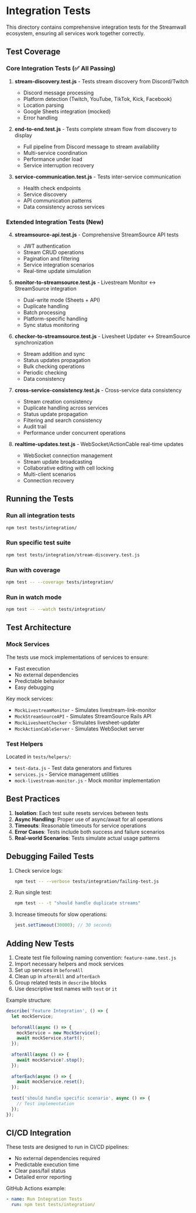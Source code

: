 # Integration Tests

This directory contains comprehensive integration tests for the Streamwall ecosystem, ensuring all services work together correctly.

## Test Coverage

### Core Integration Tests (✅ All Passing)

1. **stream-discovery.test.js** - Tests stream discovery from Discord/Twitch
   - Discord message processing
   - Platform detection (Twitch, YouTube, TikTok, Kick, Facebook)
   - Location parsing
   - Google Sheets integration (mocked)
   - Error handling

2. **end-to-end.test.js** - Tests complete stream flow from discovery to display
   - Full pipeline from Discord message to stream availability
   - Multi-service coordination
   - Performance under load
   - Service interruption recovery

3. **service-communication.test.js** - Tests inter-service communication
   - Health check endpoints
   - Service discovery
   - API communication patterns
   - Data consistency across services

### Extended Integration Tests (New)

4. **streamsource-api.test.js** - Comprehensive StreamSource API tests
   - JWT authentication
   - Stream CRUD operations
   - Pagination and filtering
   - Service integration scenarios
   - Real-time update simulation

5. **monitor-to-streamsource.test.js** - Livestream Monitor ↔ StreamSource integration
   - Dual-write mode (Sheets + API)
   - Duplicate handling
   - Batch processing
   - Platform-specific handling
   - Sync status monitoring

6. **checker-to-streamsource.test.js** - Livesheet Updater ↔ StreamSource synchronization
   - Stream addition and sync
   - Status updates propagation
   - Bulk checking operations
   - Periodic checking
   - Data consistency

7. **cross-service-consistency.test.js** - Cross-service data consistency
   - Stream creation consistency
   - Duplicate handling across services
   - Status update propagation
   - Filtering and search consistency
   - Audit trail
   - Performance under concurrent operations

8. **realtime-updates.test.js** - WebSocket/ActionCable real-time updates
   - WebSocket connection management
   - Stream update broadcasting
   - Collaborative editing with cell locking
   - Multi-client scenarios
   - Connection recovery

## Running the Tests

### Run all integration tests
```bash
npm test tests/integration/
```

### Run specific test suite
```bash
npm test tests/integration/stream-discovery.test.js
```

### Run with coverage
```bash
npm test -- --coverage tests/integration/
```

### Run in watch mode
```bash
npm test -- --watch tests/integration/
```

## Test Architecture

### Mock Services

The tests use mock implementations of services to ensure:
- Fast execution
- No external dependencies
- Predictable behavior
- Easy debugging

Key mock services:
- `MockLivestreamMonitor` - Simulates livestream-link-monitor
- `MockStreamSourceAPI` - Simulates StreamSource Rails API
- `MockLivesheetChecker` - Simulates livesheet-updater
- `MockActionCableServer` - Simulates WebSocket server

### Test Helpers

Located in `tests/helpers/`:
- `test-data.js` - Test data generators and fixtures
- `services.js` - Service management utilities
- `mock-livestream-monitor.js` - Mock monitor implementation

## Best Practices

1. **Isolation**: Each test suite resets services between tests
2. **Async Handling**: Proper use of async/await for all operations
3. **Timeouts**: Reasonable timeouts for service operations
4. **Error Cases**: Tests include both success and failure scenarios
5. **Real-world Scenarios**: Tests simulate actual usage patterns

## Debugging Failed Tests

1. Check service logs:
   ```bash
   npm test -- --verbose tests/integration/failing-test.js
   ```

2. Run single test:
   ```bash
   npm test -- -t "should handle duplicate streams"
   ```

3. Increase timeouts for slow operations:
   ```javascript
   jest.setTimeout(30000); // 30 seconds
   ```

## Adding New Tests

1. Create test file following naming convention: `feature-name.test.js`
2. Import necessary helpers and mock services
3. Set up services in `beforeAll`
4. Clean up in `afterAll` and `afterEach`
5. Group related tests in `describe` blocks
6. Use descriptive test names with `test` or `it`

Example structure:
```javascript
describe('Feature Integration', () => {
  let mockService;
  
  beforeAll(async () => {
    mockService = new MockService();
    await mockService.start();
  });
  
  afterAll(async () => {
    await mockService?.stop();
  });
  
  afterEach(async () => {
    await mockService.reset();
  });
  
  test('should handle specific scenario', async () => {
    // Test implementation
  });
});
```

## CI/CD Integration

These tests are designed to run in CI/CD pipelines:
- No external dependencies required
- Predictable execution time
- Clear pass/fail status
- Detailed error reporting

GitHub Actions example:
```yaml
- name: Run Integration Tests
  run: npm test tests/integration/
```